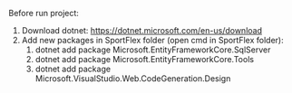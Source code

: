 Before run project:
1. Download dotnet:
   https://dotnet.microsoft.com/en-us/download
2. Add new packages in SportFlex folder (open cmd in SportFlex folder):
   1) dotnet add package Microsoft.EntityFrameworkCore.SqlServer
   2) dotnet add package Microsoft.EntityFrameworkCore.Tools
   3) dotnet add package Microsoft.VisualStudio.Web.CodeGeneration.Design
